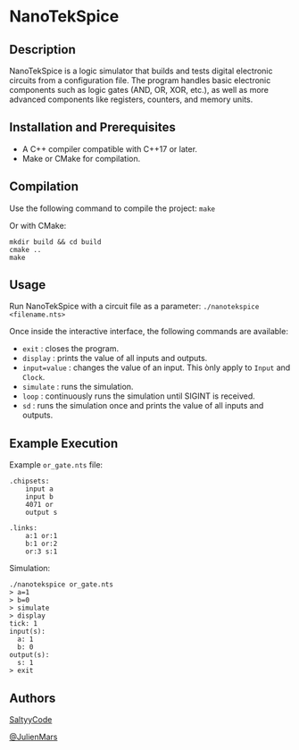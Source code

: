 # NanoTekSpice
## Description

NanoTekSpice is a logic simulator that builds and tests digital electronic circuits from a configuration file. The program handles basic electronic components such as logic gates (AND, OR, XOR, etc.), as well as more advanced components like registers, counters, and memory units.

## Installation and Prerequisites
- A C++ compiler compatible with C++17 or later.
- Make or CMake for compilation.

## Compilation
Use the following command to compile the project:
```make```

Or with CMake:
``` 
mkdir build && cd build
cmake ..
make
```

## Usage
Run NanoTekSpice with a circuit file as a parameter:
```./nanotekspice <filename.nts>```

Once inside the interactive interface, the following commands are available:
* `exit` : closes the program.
* `display` : prints the value of all inputs and outputs.
* `input=value` : changes the value of an input. This ònly apply to `Input` and `Clock`.
* `simulate` : runs the simulation.
* `loop` : continuously runs the simulation until SIGINT is received.
* `sd` : runs the simulation once and prints the value of all inputs and outputs.

## Example Execution
Example ```or_gate.nts``` file:
```shell
.chipsets:
    input a
    input b
    4071 or
    output s

.links:
    a:1 or:1
    b:1 or:2
    or:3 s:1
```

Simulation:

```
./nanotekspice or_gate.nts
> a=1
> b=0
> simulate
> display
tick: 1
input(s):
  a: 1
  b: 0
output(s):
  s: 1
> exit
```

## Authors
[SaltyyCode](https://www.github.com/SaltyyCode)

[@JulienMars](https://github.com/Julienmarss)
